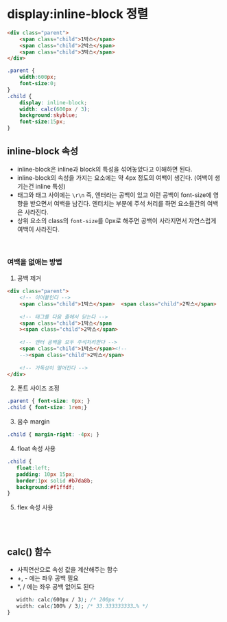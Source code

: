 # display:inline-block 정렬
```html
<div class="parent">
	<span class="child">1박스</span>
	<span class="child">2박스</span>
	<span class="child">3박스</span>
</div>
```
```css
.parent {
	width:600px;
	font-size:0;
}
.child {
	display: inline-block;
	width: calc(600px / 3);
	background:skyblue;
	font-size:15px;
}
```


## inline-block 속성
- inline-block은 inline과 block의 특성을 섞어놓았다고 이해하면 된다.
- inline-block의 속성을 가지는 요소에는 약 4px 정도의 여백이 생긴다. (여백이 생기는건 inline 특성)
- 태그와 태그 사이에는  `\r\n`  즉, 엔터라는 공백이 있고 이런 공백이 font-size에 영향을 받으면서  여백을 남긴다.  엔터치는 부분에 주석 처리를 하면 요소들간의 여백은 사라진다.
- 상위 요소의 class의 `font-size`를 0px로 해주면 공백이 사라지면서 자연스럽게 여백이 사라진다.

<br>

### 여백을 없애는 방법
1. 공백 제거
```html
<div class="parent">
	<!-- 이어붙인다 -->
	<span class="child">1박스</span>	<span class="child">2박스</span>
	
	<!-- 태그를 다음 줄에서 닫는다 -->
	<span class="child">1박스</span
	><span class="child">2박스</span>
	
	<!-- 엔터 공백을 모두 주석처리한다 -->
	<span class="child">1박스</span><!--
	--><span class="child">2박스</span>
	
	<!-- 가독성이 떨어진다 -->
</div>
```
2.  폰트 사이즈 조정
```css
.parent { font-size: 0px; }
.child { font-size: 1rem;}
```
3.  음수 margin 
```css
.child { margin-right: -4px; }
```

4.   float 속성 사용
 ```css
.child {
	float:left;
	padding: 10px 15px;
	border:1px solid #b7da8b;
	background:#f1ffdf;
}
```

5.  flex 속성 사용



<Br><br>
## calc() 함수
- 사칙연산으로 속성 값을 계산해주는 함수
-  +, - 에는 좌우 공백 필요
-  *, / 에는 좌우 공백 없어도 된다

 ```css
	width: calc(600px / 3); /* 200px */
	width: calc(100% / 3); /* 33.333333333…% */	
}
 ```